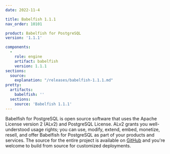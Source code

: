 ```yaml
---
date: 2022-11-4

title: Babelfish 1.1.1
nav_order: 10101

product: Babelfish for PostgreSQL
version: '1.1.1'

components:
  -
    role: engine
    artifact: babelfish
    version: 1.1.1
sections:
  source:
    explanation: "/releases/babelfish-1.1.1.md"
pretty:
  artifacts:
    babelfish: ''
  sections:
    source: 'Babelfish 1.1.1'
---
```

Babelfish for PostgreSQL is open source software that uses the Apache License version 2 (ALv2) and PostgreSQL License. ALv2 grants you well-understood usage rights; you can use, modify, extend, embed, monetize, resell, and offer Babelfish for PostgreSQL as part of your products and services. The source for the entire project is available on [GitHub](https://github.com/babelfish-for-postgresql) and you're welcome to build from source for customized deployments. 